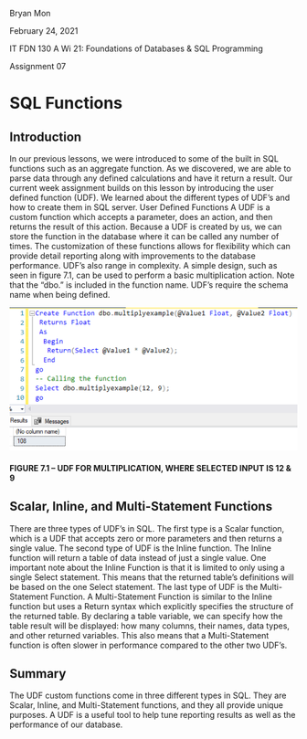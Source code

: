 Bryan Mon

February 24, 2021 

IT FDN 130 A Wi 21: Foundations of Databases & SQL Programming

Assignment 07 

# SQL Functions
## Introduction
In our previous lessons, we were introduced to some of the built in SQL functions such as an aggregate function. As we discovered, we are able to parse data through any defined calculations and have it return a result. Our current week assignment builds on this lesson by introducing the user defined function (UDF).  We learned about the different types of UDF’s and how to create them in SQL server.
User Defined Functions
A UDF is a custom function which accepts a parameter, does an action, and then returns the result of this action. Because a UDF is created by us, we can store the function in the database where it can be called any number of times. The customization of these functions allows for flexibility which can provide detail reporting along with improvements to the database performance. UDF’s also range in complexity. A simple design, such as seen in figure 7.1, can be used to perform a basic multiplication action. Note that the “dbo.” is included in the function name. UDF’s require the schema name when being defined. 

![alt text](https://github.com/bmon1216/DBFoundations-Module07/blob/main/Doc/UDF.PNG "tooltip text")

#### FIGURE 7.1 – UDF FOR MULTIPLICATION, WHERE SELECTED INPUT IS 12 & 9



## Scalar, Inline, and Multi-Statement Functions
There are three types of UDF’s in SQL. The first type is a Scalar function, which is a UDF that accepts zero or more parameters and then returns a single value. 
The second type of UDF is the Inline function. The Inline function will return a table of data instead of just a single value. One important note about the Inline Function is that it is limited to only using a single Select statement. This means that the returned table’s definitions will be based on the one Select statement. 
The last type of UDF is the Multi-Statement Function. A Multi-Statement Function is similar to the Inline function but uses a Return syntax which explicitly specifies the structure of the returned table. By declaring a table variable, we can specify how the table result will be displayed: how many columns, their names, data types, and other returned variables. This also means that a Multi-Statement function is often slower in performance compared to the other two UDF’s.

## Summary
The UDF custom functions come in three different types in SQL. They are Scalar, Inline, and Multi-Statement functions, and they all provide unique purposes. A UDF is a useful tool to help tune reporting results as well as the performance of our database.  



	
